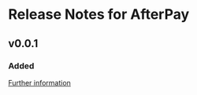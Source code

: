 # Release Notes for AfterPay

## v0.0.1

### Added
[Further information](https://developers.plentymarkets.com/marketplace/plugin-requirements#marketplace-changelog)